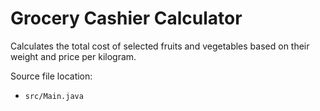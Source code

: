 # Grocery Cashier Calculator

Calculates the total cost of selected fruits and vegetables based on their weight and price per kilogram.

Source file location:
- `src/Main.java`
